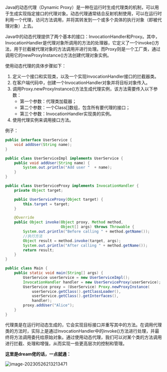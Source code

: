 Java的动态代理（Dynamic Proxy）是一种在运行时生成代理类的机制，可以用于生成实现指定接口的代理对象。动态代理通常结合反射机制使用，可以在运行时利用一个代理，访问方法调用，并将其转发到一个或多个具体的执行对象（即被代理对象）上去。

Java中的动态代理提供了两个基本的接口：InvocationHandler和Proxy。其中，InvocationHandler是代理对象所调用的方法的处理器，它定义了一个invoke()方法，用于拦截被代理对象的方法调用并进行处理。而Proxy则是一个工厂类，通过调用它的newProxyInstance()方法创建代理对象实例。

使用动态代理的具体步骤如下：

1. 定义一个接口和实现类，以及一个实现InvocationHandler接口的拦截器类。
2. 在客户端代码中，创建一个InvocationHandler对象并将目标对象传入。
3. 调用Proxy.newProxyInstance()方法生成代理实例，该方法需要传入以下参数：
   - 第一个参数：代理类加载器；
   - 第二个参数：一个Class[]数组，包含所有要代理的接口；
   - 第三个参数：InvocationHandler实现类的实例。
4. 使用代理实例来调用接口方法。

例子：

```java
public interface UserService {
    void addUser(String name);
}

public class UserServiceImpl implements UserService {
    public void addUser(String name) {
        System.out.println("Add user "  + name);
    }
}

public class UserServiceProxy implements InvocationHandler {
    private Object target;

    public UserServiceProxy(Object target) {
        this.target = target;
    }

    @Override
    public Object invoke(Object proxy, Method method, 
                         Object[] args) throws Throwable {
        System.out.println("Before calling " + method.getName());
        //执行方法
        Object result = method.invoke(target, args);
        System.out.println("After calling " + method.getName());
        return result;
    }
}

public class Main {
    public static void main(String[] args) {
        UserService userService = new UserServiceImpl();
        InvocationHandler handler = new UserServiceProxy(userService);
        UserService proxy = (UserService) Proxy.newProxyInstance(
            userService.getClass().getClassLoader(),
            userService.getClass().getInterfaces(),
            handler);
        proxy.addUser("Alice");
    }
}
```

代理类是在运行时动态生成的，它会实现目标接口并重写其中的方法。在调用代理类的方法时，实际上是通过InvocationHandler中的invoke()方法进行处理，并最终将方法调用委托给原始对象。通过使用动态代理，我们可以对某个类的方法调用进行拦截、处理和增强，从而实现一些更高层次的控制和管理。

**这里是dream佬的话，一点就通：**

![image-20230526213213471](C:\Users\admin\AppData\Roaming\Typora\typora-user-images\image-20230526213213471.png)
